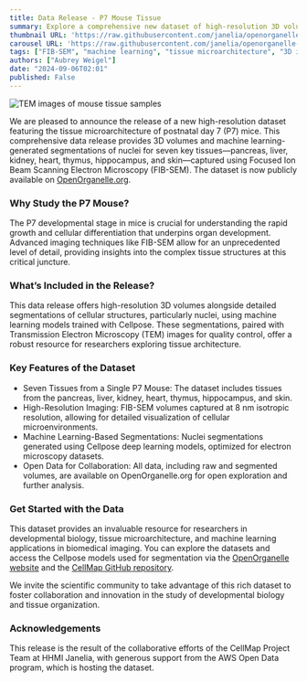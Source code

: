 ```yaml
--- 
title: Data Release - P7 Mouse Tissue
summary: Explore a comprehensive new dataset of high-resolution 3D volumes and machine learning-based segmentations from seven tissues in a single P7 mouse.
thumbnail URL: 'https://raw.githubusercontent.com/janelia/openorganelle-blog/main/assets/p7_mouse_data_release_banner.png'
carousel URL: 'https://raw.githubusercontent.com/janelia/openorganelle-blog/main/assets/p7_mouse_data_release_banner.png'
tags: ["FIB-SEM", "machine learning", "tissue microarchitecture", "3D imaging", "open data", "P7 mouse"]
authors: ["Aubrey Weigel"]
date: "2024-09-06T02:01"
published: False
---
```


![TEM images of mouse tissue samples](https://raw.githubusercontent.com/janelia/openorganelle-blog/main/assets/p7_mouse_1.png)

We are pleased to announce the release of a new high-resolution dataset featuring the tissue microarchitecture of postnatal day 7 (P7) mice. This comprehensive data release provides 3D volumes and machine learning-generated segmentations of nuclei for seven key tissues—pancreas, liver, kidney, heart, thymus, hippocampus, and skin—captured using Focused Ion Beam Scanning Electron Microscopy (FIB-SEM). The dataset is now publicly available on [OpenOrganelle.org](https://openorganelle.org).

### Why Study the P7 Mouse?

The P7 developmental stage in mice is crucial for understanding the rapid growth and cellular differentiation that underpins organ development. Advanced imaging techniques like FIB-SEM allow for an unprecedented level of detail, providing insights into the complex tissue structures at this critical juncture.

### What’s Included in the Release?

This data release offers high-resolution 3D volumes alongside detailed segmentations of cellular structures, particularly nuclei, using machine learning models trained with Cellpose. These segmentations, paired with Transmission Electron Microscopy (TEM) images for quality control, offer a robust resource for researchers exploring tissue architecture.

### Key Features of the Dataset

- Seven Tissues from a Single P7 Mouse: The dataset includes tissues from the pancreas, liver, kidney, heart, thymus, hippocampus, and skin.
- High-Resolution Imaging: FIB-SEM volumes captured at 8 nm isotropic resolution, allowing for detailed visualization of cellular microenvironments.
- Machine Learning-Based Segmentations: Nuclei segmentations generated using Cellpose deep learning models, optimized for electron microscopy datasets.
- Open Data for Collaboration: All data, including raw and segmented volumes, are available on OpenOrganelle.org for open exploration and further analysis.

### Get Started with the Data

This dataset provides an invaluable resource for researchers in developmental biology, tissue microarchitecture, and machine learning applications in biomedical imaging. You can explore the datasets and access the Cellpose models used for segmentation via the [OpenOrganelle website](https://openorganelle.org) and the [CellMap GitHub repository](https://github.com/janelia-cellmap/cellmap-models).

We invite the scientific community to take advantage of this rich dataset to foster collaboration and innovation in the study of developmental biology and tissue organization.

### Acknowledgements

This release is the result of the collaborative efforts of the CellMap Project Team at HHMI Janelia, with generous support from the AWS Open Data program, which is hosting the dataset.
